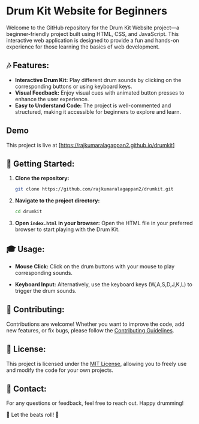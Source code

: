 # Drum Kit Website for Beginners

Welcome to the GitHub repository for the Drum Kit Website project—a beginner-friendly project built using HTML, CSS, and JavaScript. This interactive web application is designed to provide a fun and hands-on experience for those learning the basics of web development.

## 🎶 Features:

- **Interactive Drum Kit:** Play different drum sounds by clicking on the corresponding buttons or using keyboard keys.
- **Visual Feedback:** Enjoy visual cues with animated button presses to enhance the user experience.
- **Easy to Understand Code:** The project is well-commented and structured, making it accessible for beginners to explore and learn.

## Demo
This project is live at [https://rajkumaralagappan2.github.io/drumkit]

## 🚀 Getting Started:

1. **Clone the repository:**
   ```bash
   git clone https://github.com/rajkumaralagappan2/drumkit.git
   ```

2. **Navigate to the project directory:**
   ```bash
   cd drumkit
   ```

3. **Open `index.html` in your browser:**
   Open the HTML file in your preferred browser to start playing with the Drum Kit.

## 🎓 Usage:

- **Mouse Click:**
  Click on the drum buttons with your mouse to play corresponding sounds.

- **Keyboard Input:**
  Alternatively, use the keyboard keys (W,A,S,D,J,K,L) to trigger the drum sounds.

## 🤝 Contributing:

Contributions are welcome! Whether you want to improve the code, add new features, or fix bugs, please follow the [Contributing Guidelines](CONTRIBUTING.md).

## 📄 License:

This project is licensed under the [MIT License](LICENSE), allowing you to freely use and modify the code for your own projects.

## 📧 Contact:

For any questions or feedback, feel free to reach out. Happy drumming!

🥁 Let the beats roll! 🥁
